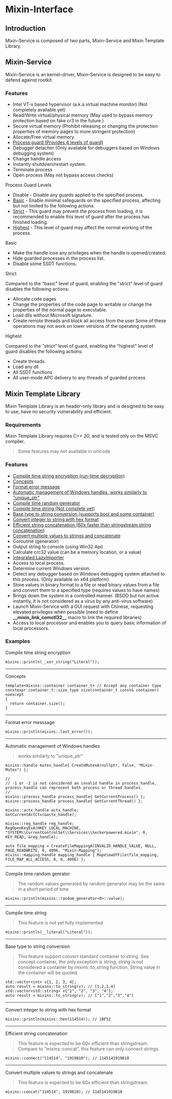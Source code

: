 # Mixin-Interface

## Introduction
Mixin-Service is composed of two parts, Mixin-Service and Mixin Template Library.

## Mixin-Service
Mixin-Service is an kernel-driver, Mixin-Service is designed to be easy to defend against rootkit.

### Features
- Intel VT-x based hypervisor (a.k.a virtual machine monitor) (Not completely available yet)
- Read/Write virtual/physical memory (May used to bypass memory protection based on fake cr3 in the future.)
- Secure virtual memory (Prohibit releasing or changing the protection properties of memory pages to more stringent protection)
- Allocate/Free virtual memory.
- [Process guard (Provides 4 levels of guard)](#ProcessGuardLevels)
- Debugger detacher (Only available for debuggers based on Windows debugging system)
- Change handle access
- Instantly shutdown/restart system.
- Terminate process
- Open process (May not bypass access checks) 

<a name="ProcessGuardLevels">Process Guard Levels</a>
- Disable - Disable any guards applied to the specified process.
- [Basic](#GuardLevelBasic) - Enable minimal safeguards on the specified process, affecting but not limited to the following actions.
- [Strict](#GuardLevelStrict) - This guard may prevent the process from loading, it is recommended to enable this level of guard after the process has finished loading.
- [Highest](#GuardLevelHighest) - This level of guard may affect the normal working of the process.

<a name="GuardLevelBasic">Basic</a>
- Make the handle lose any privileges when the handle is opened/created.
- Hide guarded processes in the process list.
- Disable some SSDT functions.

<a name="GuardLevelStrict">Strict</a>

Compared to the "basic" level of guard, enabling the "strict" level of guard disables the following actions:
- Allocate code pages
- Change the properties of the code page to writable or change the properties of the normal page to executable.
- Load dlls without Microsoft signature.
- Create remote threads and block all access from the user
Some of these operations may not work on lower versions of the operating system

<a name="GuardLevelHighest">Highest</a>

Compared to the "strict" level of guard, enabling the "highest" level of guard disables the following actions:
- Create threads.
- Load any dll
- All SSDT functions
- All user-mode APC delivery to any threads of guarded process

## Mixin Template Library
Mixin Template Library is an header-only library and is designed to be easy to use, have no security vulnerability and efficient.

### Requirements
Mixin Template Library requires C++ 20, and is tested only on the MSVC compiler.
> Some features may not available in unicode

### Features
- [Compile time string encryption (run-time decryption)](#E-CompileTimeStringEncryption)
- [Concepts](#E-Concepts)
- [Format error message](#E-FormatErrorMessage)
- [Automatic management of Windows handles, works similarly to "unique_ptr"](#E-UniqueHandle)
- [Compile time random generator](#E-CompileTimeRandomGenerator)
- [Compile time string (Not complete yet)](#E-CompileTimeString)
- [Base type to string conversion (supports bool and some container)](#E-ToString)
- [Convert integer to string with hex format](#E-IntegerToHex)
- [Efficient string concatenation (60x faster than stringstream string concatenation)](#E-StringConcatenation)
- [Convert multiple values to strings and concatenate](#E-Concat)
- Coroutine (generator)
- Output string to console (using Win32 Api)
- Calculate crc32 value (can be a memory location, or a value)
- [Integrated LazyImporter](https://github.com/JustasMasiulis/lazy_importer)
- Access to local process.
- Determine current Windows version.
- Detect any debugger based on Windows debugging system attached to this process. (Only available on x64 platform)
- Store values in binary format to a file or read binary values from a file and convert them to a specified type (requires values to have names)
- Brings down the system in a controlled manner. (BSOD but not active instantly, it is not considered as a virus by any anti-virus software)
- Launch Mixin-Service with a GUI request with Chinese, requesting elevated privileges when possible (need to define **\_\_mixin_link_comctl32\_\_** macro to link the required libraries)
- Access to local processor and enables you to query basic information of local processors.

### Examples
<a name="E-CompileTimeStringEncryption">Compile time string encryption</a>
```` 
mixins::println(__xor_string("Literal"));
````
***
<a name="E-Concepts">Concepts</a>
```` 
template<mixins::container container_t> // Accept any container type
constexpr container_t::size_type size(container_t const& container) noexcept
{
  return container.size();
}
```` 
***
<a name="E-FormatErrorMessage">Format error messsage</a>
```` 
mixins::println(mixins::last_error());
```` 
***
<a name="E-UniqueHandle">Automatic management of Windows handles</a>
> works similarly to "unique_ptr"
````
mixins::handle mutex_handle{ CreateMutexA(nullptr, false, "Mixin-Mutex") };

//
// -1 or -2 is not considered an invalid handle in process_handle, process_handle can represent both process or thread handles.
//
mixins::process_handle process_handle{ GetCurrentProcess() };
mixins::process_handle process_handle{ GetCurrentThread() };

mixins::actx_handle actx_handle;
GetCurrentActCtx(&actx_handle);

mixins::reg_handle reg_handle;
RegOpenKeyExA(HKEY_LOCAL_MACHINE, "SYSTEM\\CurrentControlSet\\Services\\heckerpowered.mixin", 0, KEY_READ, &reg_handle);

auto file_mapping = CreateFileMappingA(INVALID_HANDLE_VALUE, NULL, PAGE_READWRITE, 0, 4096, "Mixin-Mapping");
mixins::mapping_handle mapping_handle { MapViewOfFile(file_mapping, FILE_MAP_ALL_ACCESS, 0, 0, 4096) };
```` 
***
<a name="E-CompileTimeRandomGenerator">Compile time random genrator</a>
> The random values generated by random generator may be the same in a short period of time
```` 
mixins::println(mixins::random_generator<0>::value);
```` 
***
<a name="E-CompileTimeString">Compile time string</a>
> This feature is not yet fully implemented

```` 
mixins::println(__literal("Literal"));
```` 
***
<a name="E-ToString">Base type to string conversion</a>
> This feature support convert standard container to string.
> See concept container, the only exception is string, string is not considered a container by mixins::to_string function.
> String value in the container will be quoted.
```` 
std::vector<int> v{1, 2, 3, 4};
auto result = mixins::to_string(v); // [1,2,3,4]
std::vector<std::string> v{"1", "2", "3", "4"};
auto result = mixins::to_string(v); // ["1","2","3","4"]
```` 
***
<a name="E-IntegerToHex">Convert integer to string with hex format</a>
````
mixins::println(mixins::hex(114514)); // 1BF52
````
***
<a name="E-StringConcatenation">Efficient string concatenation</a>
> This feature is expected to be 60x efficient than stringstream.
> Compare to "mixins::concat", this feature can only connect strings.
````
mixins::connect("114514", "1919810"); // 1145141919810
````
***
<a name="E-Concat">Convert multiple values to strings and concatenate</a>
> This feature is expected to be 60x efficient than stringstream.
````
mixins::concat("114514", 1919810); // 1145141919810
````
